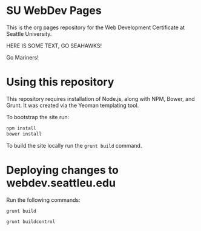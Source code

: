 # SU WebDev Pages

This is the org pages repository for the Web Development Certificate at Seattle University.


HERE IS SOME TEXT, GO SEAHAWKS! 

Go Mariners!

Using this repository
=====================
This repository requires installation of Node.js, along with NPM, Bower, and Grunt. It was created via the Yeoman templating tool.

To bootstrap the site run:

```bash
npm install
bower install
```

To build the site locally run the ``grunt build`` command.


Deploying changes to webdev.seattleu.edu
========================================
Run the following commands:

```
grunt build

grunt buildcontrol
```